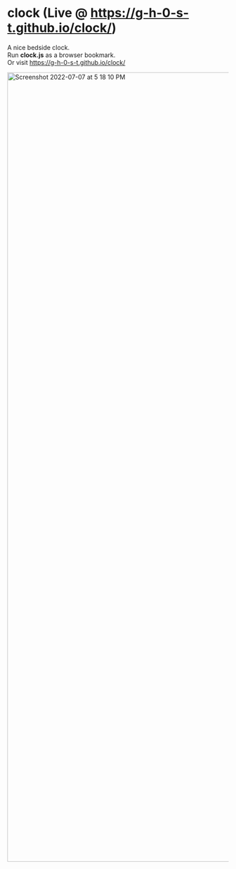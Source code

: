 # clock (Live @ https://g-h-0-s-t.github.io/clock/)
A nice bedside clock.  
Run **clock.js** as a browser bookmark.  
Or visit https://g-h-0-s-t.github.io/clock/

<img width="1792" alt="Screenshot 2022-07-07 at 5 18 10 PM" src="https://user-images.githubusercontent.com/6196046/177766265-3b141051-c929-45bd-8db7-25c5eb1c2b3d.png">

